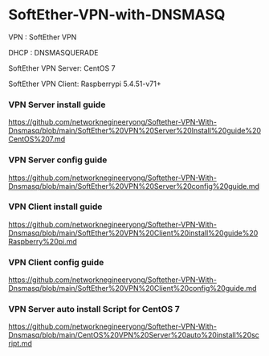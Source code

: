 # SoftEther-VPN-with-DNSMASQ
VPN : SoftEther VPN

DHCP : DNSMASQUERADE

SoftEther VPN Server: CentOS 7

SoftEther VPN Client: Raspberrypi 5.4.51-v71+

### VPN Server install guide
https://github.com/networknegineeryong/Softether-VPN-With-Dnsmasq/blob/main/SoftEther%20VPN%20Server%20Install%20guide%20CentOS%207.md

### VPN Server config guide
https://github.com/networknegineeryong/Softether-VPN-With-Dnsmasq/blob/main/SoftEther%20VPN%20Server%20config%20guide.md

### VPN Client install guide
https://github.com/networknegineeryong/Softether-VPN-With-Dnsmasq/blob/main/SoftEther%20VPN%20Client%20install%20guide%20Raspberry%20pi.md

### VPN Client config guide
https://github.com/networknegineeryong/Softether-VPN-With-Dnsmasq/blob/main/SoftEther%20VPN%20Client%20config%20guide.md

### VPN Server auto install Script for CentOS 7
https://github.com/networknegineeryong/Softether-VPN-With-Dnsmasq/blob/main/CentOS%20VPN%20Server%20auto%20install%20script.md